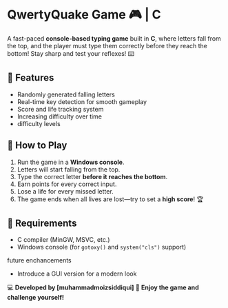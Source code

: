 # QwertyQuake Game 🎮 | C

A fast-paced **console-based typing game** built in **C**, where letters fall from the top, and the player must type them correctly before they reach the bottom! Stay sharp and test your reflexes! ⌨️

## 🚀 Features
- Randomly generated falling letters
- Real-time key detection for smooth gameplay
- Score and life tracking system
- Increasing difficulty over time
- difficulty levels

## 🎯 How to Play
1. Run the game in a **Windows console**.
2. Letters will start falling from the top.
3. Type the correct letter **before it reaches the bottom**.
4. Earn points for every correct input.
5. Lose a life for every missed letter.
6. The game ends when all lives are lost—try to set a **high score**! 🏆

## 🔧 Requirements
- C compiler (MinGW, MSVC, etc.)
- Windows console (for `gotoxy()` and `system("cls")` support)


future enchancements
- Introduce a GUI version for a modern look

💻 **Developed by [muhammadmoizsiddiqui]** 
🚀 **Enjoy the game and challenge yourself!**

